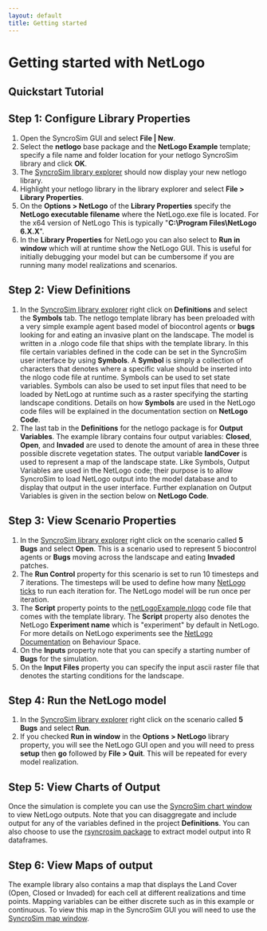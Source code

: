 ```yaml
---
layout: default
title: Getting started
---
```


# Getting started with **NetLogo**

## Quickstart Tutorial

## **Step 1: Configure Library Properties**
1. Open the SyncroSim GUI and select **File | New**.
2. Select the **netlogo** base package and the **NetLogo Example** template; specify a file name and folder location for your netlogo SyncroSim library and click **OK**.
3. The [SyncroSim library explorer](http://docs.syncrosim.com/how_to_guides/library_explorer_overview.html) should now display your new netlogo library.
4. Highlight your netlogo library in the library explorer and select **File > Library Properties**.
5. On the **Options > NetLogo** of the **Library Properties** specify the **NetLogo executable filename** where the NetLogo.exe file is located. For the x64 version of NetLogo This is typically "**C:\Program Files\NetLogo 6.X.X**".
6. In the **Library Properties** for NetLogo you can also select to **Run in window** which will at runtime show the NetLogo GUI. This is useful for initially debugging your model but can be cumbersome if you are running many model realizations and scenarios.

## **Step 2: View Definitions**
1. In the [SyncroSim library explorer](http://docs.syncrosim.com/how_to_guides/library_explorer_overview.html) right click on **Definitions** and select the **Symbols** tab. The netlogo template library has been preloaded with a very simple example agent based model of biocontrol agents or **bugs** looking for and eating an invasive plant on the landscape. The model is written in a .nlogo code file that ships with the template library. In this file certain variables defined in the code can be set in the SyncroSim user interface by using **Symbols**. A **Symbol** is simply a collection of characters that denotes where a specific value should be inserted into the nlogo code file at runtime. Symbols can be used to set state variables. Symbols can also be used to set input files that need to be loaded by NetLogo at runtime such as a raster specifying the starting landscape conditions. Details on how **Symbols** are used in the NetLogo code files will be explained in the documentation section on **NetLogo Code**.
2. The last tab in the **Definitions** for the netlogo package is for **Output Variables**. The example library contains four output variables: **Closed**, **Open**, and **Invaded** are used to denote the amount of area in these three possible discrete vegetation states. The output variable **landCover** is used to represent a map of the landscape state. Like Symbols, Output Variables are used in the NetLogo code; their purpose is to allow SyncroSim to load NetLogo output into the model database and to display that output in the user interface. Further explanation on Output Variables is given in the section below on **NetLogo Code**.

## **Step 3: View Scenario Properties**
1. In the [SyncroSim library explorer](http://docs.syncrosim.com/how_to_guides/library_explorer_overview.html) right click on the scenario called **5 Bugs** and select **Open**. This is a scenario used to represent 5 biocontrol agents or **Bugs** moving across the landscape and eating **Invaded** patches.
2. The **Run Control** property for this scenario is set to run 10 timesteps and 7 iterations. The timesteps will be used to define how many [NetLogo ticks](http://ccl.northwestern.edu/netlogo/docs/dictionary.html#tick) to run each iteration for. The NetLogo model will be run once per iteration.
3. The **Script** property points to the [netLogoExample.nlogo](https://github.com/ApexRMS/netlogo/blob/master/src/Templates/netlogo-example.ssim.input/Scenario-1/netlogo_Script/netLogoExample.nlogo) code file that comes with the template library. The **Script** property also denotes the NetLogo **Experiment name** which is "experiment" by default in NetLogo. For more details on NetLogo experiments see the [NetLogo Documentation](https://ccl.northwestern.edu/netlogo/2.0.0/docs/behaviorspace.html) on Behaviour Space.
4. On the **Inputs** property note that you can specify a starting number of **Bugs** for the simulation.
5. On the **Input Files** property you can specify the input ascii raster file that denotes the starting conditions for the landscape.

## **Step 4: Run the NetLogo model**
1. In the [SyncroSim library explorer](http://docs.syncrosim.com/how_to_guides/library_explorer_overview.html) right click on the scenario called **5 Bugs** and select **Run**.
2. If you checked **Run in window** in the **Options > NetLogo** library property, you will see the NetLogo GUI open and you will need to press **setup** then **go** followed by **File > Quit**. This will be repeated for every model realization.

## **Step 5: View Charts of Output**
Once the simulation is complete you can use the [SyncroSim chart window](http://docs.syncrosim.com/how_to_guides/results_chart_window.html) to view NetLogo outputs. Note that you can disaggregate and include output for any of the variables defined in the project **Definitions**. You can also choose to use the [rsyncrosim package](https://syncrosim.com/r-package/) to extract model output into R dataframes.

## **Step 6: View Maps of output**
The example library also contains a map that displays the Land Cover (Open, Closed or Invaded) for each cell at different realizations and time points. Mapping variables can be either discrete such as in this example or continuous. To view this map in the SyncroSim GUI you will need to use the [SyncroSim map window](http://docs.syncrosim.com/how_to_guides/results_map_window.html).
